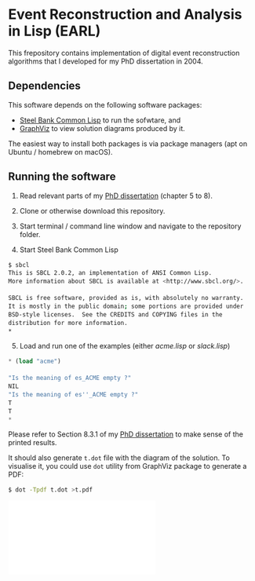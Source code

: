 Event Reconstruction and Analysis in Lisp (EARL)
================================================

This frepository contains implementation of digital event reconstruction algorithms that I developed for my PhD dissertation in 2004. 

Dependencies
------------

This software depends on the following software packages:

 * [Steel Bank Common Lisp](https://github.com/pavelgladyshev/earl.git) to run the sofwtare, and
 * [GraphViz](https://www.graphviz.org) to view solution diagrams produced by it.

The easiest way to install both packages is via package managers  (apt on Ubuntu / homebrew on macOS).

Running the software
--------------------

1. Read relevant parts of my [PhD dissertation](thesis.pdf) (chapter 5 to 8).

2. Clone or otherwise download this repository. 

3. Start terminal / command line window and navigate to the repository folder.

4. Start Steel Bank Common Lisp

```sh
$ sbcl
This is SBCL 2.0.2, an implementation of ANSI Common Lisp.
More information about SBCL is available at <http://www.sbcl.org/>.

SBCL is free software, provided as is, with absolutely no warranty.
It is mostly in the public domain; some portions are provided under
BSD-style licenses.  See the CREDITS and COPYING files in the
distribution for more information.
*
```

5. Load and run one of the examples (either *acme.lisp* or *slack.lisp*)

```lisp
* (load "acme")

"Is the meaning of es_ACME empty ?" 
NIL 
"Is the meaning of es''_ACME empty ?" 
T 
T
* 
```

Please refer to Section 8.3.1 of my [PhD dissertation](thesis.pdf) to make sense of the printed results.

It should also generate `t.dot` file with the diagram of the solution. To visualise it, you could use `dot` utility from GraphViz package to generate a PDF:

```sh
$ dot -Tpdf t.dot >t.pdf
```

![t.pdf](t.pdf)
